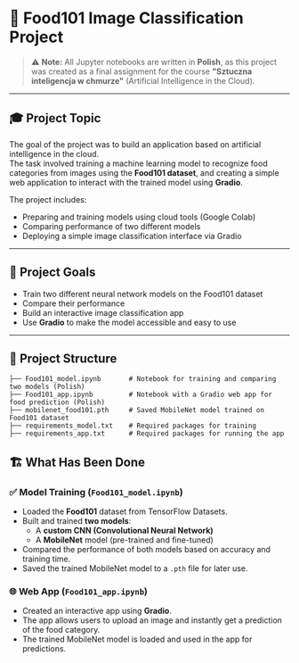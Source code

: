 # 🍔 Food101 Image Classification Project

> ⚠️ **Note:** All Jupyter notebooks are written in **Polish**, as this project was created as a final assignment for the course **"Sztuczna inteligencja w chmurze"** (Artificial Intelligence in the Cloud).

---

## 🎓 Project Topic

The goal of the project was to build an application based on artificial intelligence in the cloud.  
The task involved training a machine learning model to recognize food categories from images using the **Food101 dataset**, and creating a simple web application to interact with the trained model using **Gradio**.

The project includes:
- Preparing and training models using cloud tools (Google Colab)
- Comparing performance of two different models
- Deploying a simple image classification interface via Gradio

---

## 🧠 Project Goals

- Train two different neural network models on the Food101 dataset  
- Compare their performance  
- Build an interactive image classification app  
- Use **Gradio** to make the model accessible and easy to use  

---

## 📁 Project Structure
```
├── Food101_model.ipynb       # Notebook for training and comparing two models (Polish)
├── Food101_app.ipynb         # Notebook with a Gradio web app for food prediction (Polish)
├── mobilenet_food101.pth     # Saved MobileNet model trained on Food101 dataset
├── requirements_model.txt    # Required packages for training
├── requirements_app.txt      # Required packages for running the app
```

## 🏗️ What Has Been Done

### ✅ Model Training (`Food101_model.ipynb`)

- Loaded the **Food101** dataset from TensorFlow Datasets.
- Built and trained **two models**:
  - A **custom CNN (Convolutional Neural Network)**
  - A **MobileNet** model (pre-trained and fine-tuned)
- Compared the performance of both models based on accuracy and training time.
- Saved the trained MobileNet model to a `.pth` file for later use.

### 🌐 Web App (`Food101_app.ipynb`)

- Created an interactive app using **Gradio**.
- The app allows users to upload an image and instantly get a prediction of the food category.
- The trained MobileNet model is loaded and used in the app for predictions.

